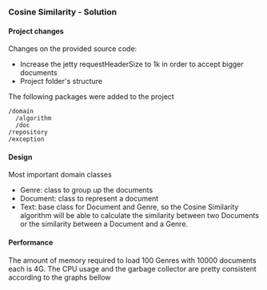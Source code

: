 <h3>Cosine Similarity - Solution</h3>

<h4>Project changes</h4>

Changes on the provided source code:

  - Increase the jetty requestHeaderSize to 1k in order to accept bigger documents
  - Project folder's structure

The following packages were added to the project

```
/domain
  /algorithm
  /doc
/repository
/exception
```

<h4>Design</h4>

Most important domain classes

   - Genre: class to group up the documents
   - Document: class to represent a document
   - Text: base class for Document and Genre, so the Cosine Similarity algorithm will be able to calculate the similarity between two Documents or the similarity between a Document and a Genre.

<h4>Performance</h4>

The amount of memory required to load 100 Genres with 10000 documents each is 4G. The CPU usage and the garbage collector are pretty consistent according to the graphs bellow

